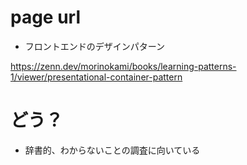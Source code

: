 # page url

- フロントエンドのデザインパターン

https://zenn.dev/morinokami/books/learning-patterns-1/viewer/presentational-container-pattern

# どう？

- 辞書的、わからないことの調査に向いている

